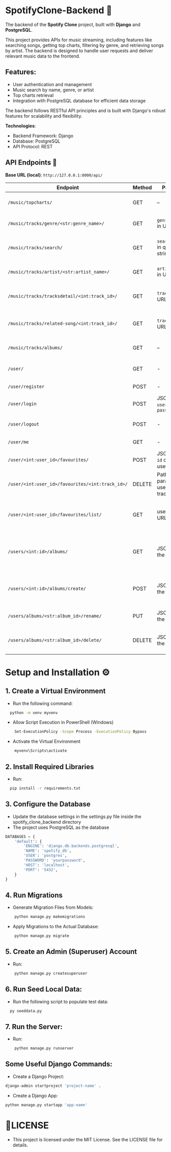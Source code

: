 # SpotifyClone-Backend 🎵

The backend of the **Spotify Clone** project, built with **Django** and **PostgreSQL**.

This project provides APIs for music streaming, including features like searching songs, getting top charts, filtering by genre, and retrieving songs by artist. The backend is designed to handle user requests and deliver relevant music data to the frontend.

## Features:

- User authentication and management
- Music search by name, genre, or artist
- Top charts retrieval
- Integration with PostgreSQL database for efficient data storage

The backend follows RESTful API principles and is built with Django's robust features for scalability and flexibility.

**Technologies**:

- Backend Framework: Django
- Database: PostgreSQL
- API Protocol: REST

## API Endpoints 📌

**Base URL (local)**: `http://127.0.0.1:8000/api/`

| Endpoint                                         | Method | Params                        | Description                                                                                                                |
| ------------------------------------------------ | ------ | ----------------------------- | -------------------------------------------------------------------------------------------------------------------------- |
| `/music/topcharts/`                              | GET    | –                             | Get top chart songs. Returns a list of tracks in top charts.                                                               |
| `/music/tracks/genre/<str:genre_name>/`          | GET    | `genre_name` in URL path      | Get songs by genre. Example: `/genre/pop/`. Returns matching tracks.                                                       |
| `/music/tracks/search/`                          | GET    | `search_name` in query string | Search songs by name. Example: `?search_name=love`. Returns matching tracks.                                               |
| `/music/tracks/artist/<str:artist_name>/`        | GET    | `artist_name` in URL path     | Get songs by artist. Example: `/artist/eminem/`. Returns artist & tracks.                                                  |
| `/music/tracks/tracksdetail/<int:track_id>/`     | GET    | `track_id` in URL path        | Get full details of a specific song by ID. Example: `/tracksdetail/8/`.                                                    |
| `/music/tracks/related-song/<int:track_id>/`     | GET    | `track_id` in URL path        | Get a list of songs related to a specific track. Example: `/related-song/8/`.                                              |
| `/music/tracks/albums/`                          | GET    | –                             | Get a list of all albums including artist info, image, and tracks.                                                         |
| `/user/`                                         | GET    | -                             | Get the list of users with detailed information. Return the user list.                                                     |
| `/user/register`                                 | POST   | -                             | Validate information and create user.                                                                                      |
| `/user/login`                                    | POST   | JSON: `username`, `password`                             | Validate information and login. Create a session.                                               |
| `/user/logout`                                   | POST   | -                             | Validate information and logout. Delete current session.                                                                   |
| `/user/me`                                       | GET    | -                             | Personal information page. Return the user.                                                                                |
| `/user/<int:user_id>/favourites/`                | POST   | JSON with `id` of the user    | Add a track to the user's favourites list. Example: `/user/3/favourites/`.                                                 |
| `/user/<int:user_id>/favourites/<int:track_id>/` | DELETE | Path params: user_id, track_id  | Remove a track from the user's favourites list. Example: `/user/3/favourites/1/` .                                         |
| `/user/<int:user_id>/favourites/list/`           | GET    | user_id in URL path           | Get all favourite tracks of a user. Returns full track info including artist album. Example: `/user/3/favourites/list/`.   |
| `/users/<int:id>/albums/`                        | GET    | JSON: `id` of the user        | Get all custom albums created by the user. Returns album name, ID, artist, image, and tracks. Example: `/users/3/albums/`. |
| `/users/<int:id>/albums/create/`                 | POST   | JSON: `id` of the user        | Create a new custom album. The album_id is auto-generated (e.g., album5). Example: `/users/3/albums/create/`.              |
| `/users/albums/<str:album_id>/rename/`           | PUT    | JSON: `id` of the album       | Rename a custom album. Example: `/users/albums/3/rename/`.                                                                 |
| `/users/albums/<str:album_id>/delete/`           | DELETE | JSON: `id` of the album       | Delete a custom album created by the user. Example: `/users/albums/3/delete/`.                                             |

# Setup and Installation ⚙️

## 1. Create a Virtual Environment

- Run the following command:

```bash
  python -m venv myvenv
```

- Allow Script Execution in PowerShell (Windows)

```bash
    Set-ExecutionPolicy -Scope Process -ExecutionPolicy Bypass
```

- Activate the Virtual Environment

```bash
    myvenv\Scripts\activate
```

## 2. Install Required Libraries

- Run:

```bash
  pip install -r requirements.txt
```

## 3. Configure the Database

- Update the database settings in the settings.py file inside the spotify_clone_backend directory
- The project uses PostgreSQL as the database

```python
DATABASES = {
    'default': {
        'ENGINE': 'django.db.backends.postgresql',
        'NAME': 'spotify_db',
        'USER': 'postgres',
        'PASSWORD': 'yourpassword',
        'HOST': 'localhost',
        'PORT': '5432',
    }
}
```

## 4. Run Migrations

- Generate Migration Files from Models:

```bash
    python manage.py makemigrations
```

- Apply Migrations to the Actual Database:

```bash
    python manage.py migrate
```

## 5. Create an Admin (Superuser) Account

- Run:

```bash
    python manage.py createsuperuser
```

## 6. Run Seed Local Data:

- Run the following script to populate test data:

```bash
  py seeddata.py
```

## 7. Run the Server:

- Run:

```bash
    python manage.py runserver
```

## Some Useful Django Commands:

- Create a Django Project:

```bash
django-admin startproject 'project-name' .
```

- Create a Django App:

```bash
python manage.py startapp 'app-name'
```

# 📄LICENSE

- This project is licensed under the MIT License. See the LICENSE file for details.

